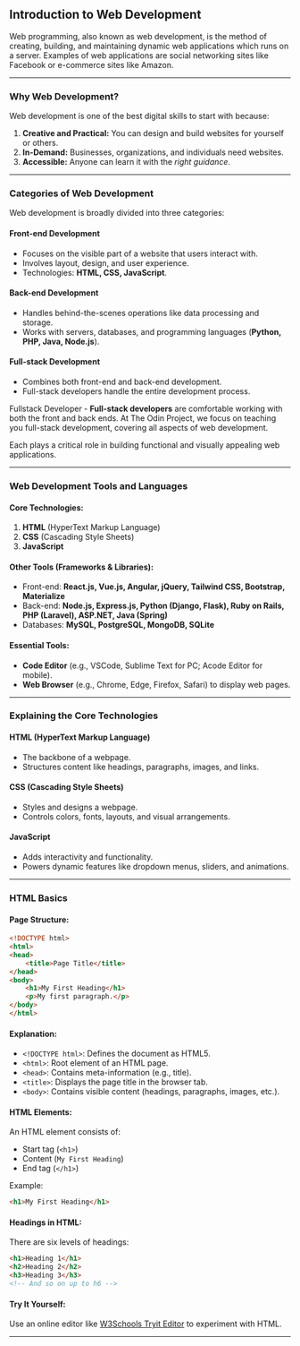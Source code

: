 ## Introduction to Web Development

Web programming, also known as web development, is the method of creating, building, and maintaining   dynamic web applications which runs on a server. Examples of web applications are social networking sites like Facebook or e-commerce sites like Amazon.

---

### Why Web Development?  

Web development is one of the best digital skills to start with because:  
1. **Creative and Practical:** You can design and build websites for yourself or others.  
2. **In-Demand:** Businesses, organizations, and individuals need websites.  
3. **Accessible:** Anyone can learn it with the *right guidance*.   

---

### Categories of Web Development  

Web development is broadly divided into three categories:  

#### **Front-end Development**  
- Focuses on the visible part of a website that users interact with.  
- Involves layout, design, and user experience.  
- Technologies: **HTML, CSS, JavaScript**.  

#### **Back-end Development**  
- Handles behind-the-scenes operations like data processing and storage.  
- Works with servers, databases, and programming languages (**Python, PHP, Java, Node.js**).  

#### **Full-stack Development**  
- Combines both front-end and back-end development.  
- Full-stack developers handle the entire development process.  

Fullstack Developer - **Full-stack developers** are comfortable working with both the front and back ends. At The Odin Project, we focus on teaching you full-stack development, covering all aspects of web development. 



Each plays a critical role in building functional and visually appealing web applications.  

---

### Web Development Tools and Languages  

#### **Core Technologies:**  
1. **HTML** (HyperText Markup Language)  
2. **CSS** (Cascading Style Sheets)  
3. **JavaScript**  

#### **Other Tools (Frameworks & Libraries):**  
- Front-end: **React.js, Vue.js, Angular, jQuery, Tailwind CSS, Bootstrap, Materialize**  
- Back-end: **Node.js, Express.js, Python (Django, Flask), Ruby on Rails, PHP (Laravel), ASP.NET, Java (Spring)**  
- Databases: **MySQL, PostgreSQL, MongoDB, SQLite**  

#### **Essential Tools:**  
- **Code Editor** (e.g., VSCode, Sublime Text for PC; Acode Editor for mobile).  
- **Web Browser** (e.g., Chrome, Edge, Firefox, Safari) to display web pages.  

---

### Explaining the Core Technologies  

#### **HTML (HyperText Markup Language)**  
- The backbone of a webpage.  
- Structures content like headings, paragraphs, images, and links.  

#### **CSS (Cascading Style Sheets)**  
- Styles and designs a webpage.  
- Controls colors, fonts, layouts, and visual arrangements.  

#### **JavaScript**  
- Adds interactivity and functionality.  
- Powers dynamic features like dropdown menus, sliders, and animations.  

---

### HTML Basics  

#### **Page Structure:**  
```html
<!DOCTYPE html>
<html>
<head>
    <title>Page Title</title>
</head>
<body>
    <h1>My First Heading</h1>
    <p>My first paragraph.</p>
</body>
</html>
```

#### **Explanation:**  
- `<!DOCTYPE html>`: Defines the document as HTML5.  
- `<html>`: Root element of an HTML page.  
- `<head>`: Contains meta-information (e.g., title).  
- `<title>`: Displays the page title in the browser tab.  
- `<body>`: Contains visible content (headings, paragraphs, images, etc.).  

#### **HTML Elements:**  
An HTML element consists of:  
- Start tag (`<h1>`)  
- Content (`My First Heading`)  
- End tag (`</h1>`)  

Example:  
```html
<h1>My First Heading</h1>
```

#### **Headings in HTML:**  
There are six levels of headings:  
```html
<h1>Heading 1</h1>
<h2>Heading 2</h2>
<h3>Heading 3</h3>
<!-- And so on up to h6 -->
```

#### **Try It Yourself:**  
Use an online editor like [W3Schools Tryit Editor](https://www.w3schools.com/html/tryit.asp?filename=tryhtml_default) to experiment with HTML.  

---

